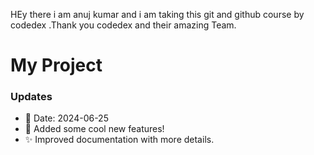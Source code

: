 HEy there i am anuj kumar and i am taking this git and github course by codedex .Thank you codedex and their amazing Team.
# My Project

### Updates

- 📅 Date: 2024-06-25
- 🎉 Added some cool new features!
- ✨ Improved documentation with more details.
